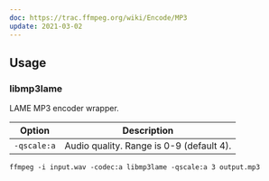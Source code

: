```yaml
---
doc: https://trac.ffmpeg.org/wiki/Encode/MP3
update: 2021-03-02
---
```


## Usage

### libmp3lame

LAME MP3 encoder wrapper.

| Option | Description |
| --- | --- |
| `-qscale:a` | Audio quality. Range is 0-9 (default 4). |

```shell
ffmpeg -i input.wav -codec:a libmp3lame -qscale:a 3 output.mp3
```
